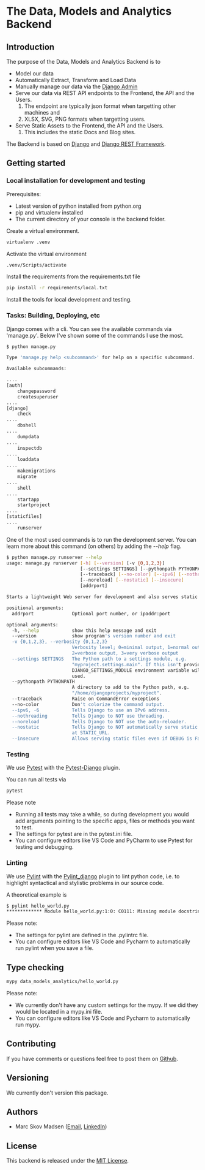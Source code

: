 # The Data, Models and Analytics Backend

## Introduction

The purpose of the Data, Models and Analytics Backend is to

- Model our data
- Automatically Extract, Transform and Load Data
- Manually manage our data via the [Django Admin](https://docs.djangoproject.com/en/2.1/ref/contrib/admin/)
- Serve our data via REST API endpoints to the Frontend, the API and the Users.
    1. The endpoint are typically json format when targetting other machines and
    2. XLSX, SVG, PNG formats when targetting users.
- Serve Static Assets to the Frontend, the API and the Users.
    1. This includes the static Docs and Blog sites.

The Backend is based on [Django](https://www.djangoproject.com/) and [Django REST Framework](https://www.django-rest-framework.org/).

## Getting started

### Local installation for development and testing

Prerequisites:

- Latest version of python installed from python.org
- pip and virtualenv installed
- The current directory of your console is the backend folder.

Create a virtual environment.

```bash
virtualenv .venv
```

Activate the virtual environment

```bash
.venv/Scripts/activate
```

Install the requirements from the requirements.txt file

```bash
pip install -r requirements/local.txt
```

Install the tools for local development and testing.

### Tasks: Building, Deploying, etc

Django comes with a cli. You can see the available commands via 'manage.py'. Below I've shown some of the commands I use the most.

```bash
$ python manage.py

Type 'manage.py help <subcommand>' for help on a specific subcommand.

Available subcommands:

....
[auth]
    changepassword
    createsuperuser
....
[django]
    check
....
    dbshell
....
    dumpdata
....
    inspectdb
....
    loaddata
....
    makemigrations
    migrate
....
    shell
....
    startapp
    startproject
....
[staticfiles]
....
    runserver
```

One of the most used commands is to run the development server. You can learn more about this command (on others) by adding the *--help* flag.

```bash
$ python manage.py runserver --help
usage: manage.py runserver [-h] [--version] [-v {0,1,2,3}]
                           [--settings SETTINGS] [--pythonpath PYTHONPATH]
                           [--traceback] [--no-color] [--ipv6] [--nothreading]
                           [--noreload] [--nostatic] [--insecure]
                           [addrport]

Starts a lightweight Web server for development and also serves static files.

positional arguments:
  addrport              Optional port number, or ipaddr:port

optional arguments:
  -h, --help            show this help message and exit
  --version             show program's version number and exit
  -v {0,1,2,3}, --verbosity {0,1,2,3}
                        Verbosity level; 0=minimal output, 1=normal output,
                        2=verbose output, 3=very verbose output
  --settings SETTINGS   The Python path to a settings module, e.g.
                        "myproject.settings.main". If this isn't provided, the
                        DJANGO_SETTINGS_MODULE environment variable will be
                        used.
  --pythonpath PYTHONPATH
                        A directory to add to the Python path, e.g.
                        "/home/djangoprojects/myproject".
  --traceback           Raise on CommandError exceptions
  --no-color            Don't colorize the command output.
  --ipv6, -6            Tells Django to use an IPv6 address.
  --nothreading         Tells Django to NOT use threading.
  --noreload            Tells Django to NOT use the auto-reloader.
  --nostatic            Tells Django to NOT automatically serve static files
                        at STATIC_URL.
  --insecure            Allows serving static files even if DEBUG is False.
```

### Testing

We use [Pytest](https://pytest-django.readthedocs.io/en/latest/) with the [Pytest-Django](https://pytest-django.readthedocs.io/en/latest/) plugin.

You can run all tests via

```bash
pytest
```

Please note

- Running all tests may take a while, so during development you would add arguments pointing to the specific apps, files or methods you want to test.
- The settings for pytest are in the pytest.ini file.
- You can configure editors like VS Code and PyCharm to use Pytest for testing and debugging.

### Linting

We use [Pylint](https://www.pylint.org/) with the [Pylint_django](https://github.com/PyCQA/pylint-django) plugin to lint python code, i.e. to highlight syntactical and stylistic problems in our source code.

A theoretical example is

```bash
$ pylint hello_world.py
************* Module hello_world.py:1:0: C0111: Missing module docstring (missing-docstring)
```

Please note:

- The settings for pylint are defined in the .pylintrc file.
- You can configure editors like VS Code and Pycharm to automatically run pylint when you save a file.

## Type checking

```bash
mypy data_models_analytics/hello_world.py
```

Please note:

- We currently don't have any custom settings for the mypy. If we did they would be located in a mypy.ini file.
- You can configure editors like VS Code and Pycharm to automatically run mypy.

## Contributing

If you have comments or questions feel free to post them on [Github](https://github.com/MarcSkovMadsen/data-models-analytics).

## Versioning

We currently don't version this package.

## Authors

- Marc Skov Madsen ([Email](mailto:marc.skov.madsen@gmail.com), [LinkedIn](https://www.linkedin.com/in/marcskovmadsen/))

## License

This backend is released under the [MIT License](LICENSE).
